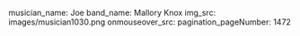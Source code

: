 musician_name: Joe
band_name: Mallory Knox
img_src: images/musician1030.png
onmouseover_src: 
pagination_pageNumber: 1472